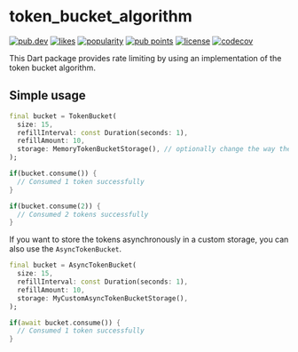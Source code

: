 # token_bucket_algorithm

[![pub.dev](https://img.shields.io/pub/v/token_bucket_algorithm.svg?style=flat?logo=dart)](https://pub.dev/packages/token_bucket_algorithm)
[![likes](https://img.shields.io/pub/likes/token_bucket_algorithm)](https://pub.dev/packages/token_bucket_algorithm/score)
[![popularity](https://img.shields.io/pub/popularity/token_bucket_algorithm)](https://pub.dev/packages/token_bucket_algorithm/score)
[![pub points](https://img.shields.io/pub/points/token_bucket_algorithm)](https://pub.dev/packages/token_bucket_algorithm/score)
[![license](https://img.shields.io/github/license/splashbyte/dart_token_bucket_algorithm.svg)](https://github.com/splashbyte/dart_token_bucket_algorithm/blob/main/LICENSE)
[![codecov](https://codecov.io/gh/splashbyte/dart_token_bucket_algorithm/branch/main/graph/badge.svg?token=NY1D6W88H2)](https://codecov.io/gh/splashbyte/dart_token_bucket_algorithm)

This Dart package provides rate limiting by using an implementation of the token bucket algorithm.

## Simple usage

```dart
final bucket = TokenBucket(
  size: 15,
  refillInterval: const Duration(seconds: 1),
  refillAmount: 10,
  storage: MemoryTokenBucketStorage(), // optionally change the way the state of the bucket is stored
);

if(bucket.consume()) {
  // Consumed 1 token successfully
}

if(bucket.consume(2)) {
  // Consumed 2 tokens successfully
}
```

If you want to store the tokens asynchronously in a custom storage, you can also use the `AsyncTokenBucket`.

```dart
final bucket = AsyncTokenBucket(
  size: 15,
  refillInterval: const Duration(seconds: 1),
  refillAmount: 10,
  storage: MyCustomAsyncTokenBucketStorage(),
);

if(await bucket.consume()) {
  // Consumed 1 token successfully
}
```

